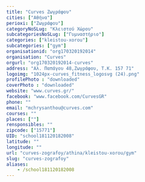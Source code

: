 ```yaml
---
title: "Curves Ζωγράφου"
cities: ["Αθήνα"]
perioxi: ["Ζωγράφου"]
categoryNoSLug: "Κλειστού Χώρου"
subcategoriesNoSLug: ["Γυμναστήριο"]
categories: ["kleistou-xorou"]
subcategories: ["gym"]
organisationid: "org170320192014"
organisation: "Curves"
orgurl: "org170320192014-curves"
address: "Αλ. Παπάγου 48,Ζωγράφου, Τ.Κ. 157 71"
logoimg: "1024px-curves_fitness_logosvg (24).png"
profilePhoto : "downloaded"
coverPhoto : "downloaded"
website: "www.curves.gr/"
facebook: "www.facebook.com/CurvesGR"
phone: ""
email: "mchrysanthou@curves.com"
courses: ""
places: [""]
rensponsibles: ""
zipcode: ["15771"]
UID: "school181120182008"
latitude: ""
longitude: ""
url: "curves-zografoy/athina/kleistou-xorou/gym"
slug: "curves-zografoy"
aliases:
    - /school181120182008
---
```





